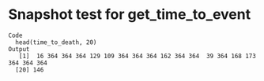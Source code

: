 # Snapshot test for get_time_to_event

    Code
      head(time_to_death, 20)
    Output
       [1]  16 364 364 364 129 109 364 364 364 162 364 364  39 364 168 173 364 364 364
      [20] 146

